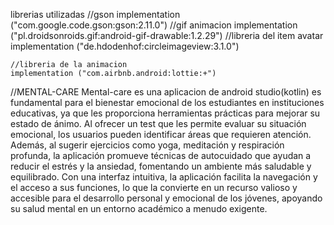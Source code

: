 librerias utilizadas
    //gson
    implementation ("com.google.code.gson:gson:2.11.0")
    //gif animacion
    implementation ("pl.droidsonroids.gif:android-gif-drawable:1.2.29")
     //libreria del item avatar
    implementation ("de.hdodenhof:circleimageview:3.1.0")
  
    //libreria de la animacion
    implementation ("com.airbnb.android:lottie:+")


//MENTAL-CARE
Mental-care es una aplicacion de android studio(kotlin) es fundamental para el bienestar emocional de los estudiantes en instituciones educativas,
ya que les proporciona herramientas prácticas para mejorar su estado de ánimo.
Al ofrecer un test que les permite evaluar su situación emocional, los usuarios pueden identificar áreas que requieren atención. 
Además, al sugerir ejercicios como yoga, meditación y respiración profunda, la aplicación promueve técnicas de autocuidado que ayudan a reducir el estrés y la ansiedad,
fomentando un ambiente más saludable y equilibrado. Con una interfaz intuitiva, la aplicación facilita la navegación y el acceso a sus funciones, 
lo que la convierte en un recurso valioso y accesible para el desarrollo personal y emocional de los jóvenes, apoyando su salud mental en un entorno académico a menudo exigente.


